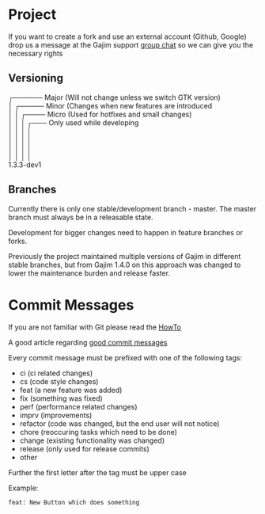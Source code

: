 # Project

If you want to create a fork and use an external account (Github, Google) drop us a message at the Gajim support [group chat](xmpp:gajim@conference.gajim.org?join) so we can give you the necessary rights

## Versioning

┌────── Major (Will not change unless we switch GTK version)  
│ ┌───── Minor (Changes when new features are introduced  
│ │ ┌──── Micro (Used for hotfixes and small changes)  
│ │ │ ┌─── Only used while developing  
│ │ │ │  
│ │ │ │  
│ │ │ │  
│ │ │ │  
1.3.3-dev1

## Branches

Currently there is only one stable/development branch - master.
The master branch must always be in a releasable state.

Development for bigger changes need to happen in feature branches or forks.

Previously the project maintained multiple versions of Gajim in
different stable branches, but from Gajim 1.4.0 on this approach was changed
to lower the maintenance burden and release faster.


# Commit Messages

If you are not familiar with Git please read the [HowTo](https://dev.gajim.org/gajim/gajim/wikis/development/howtogit)

A good article regarding [good commit messages](https://chris.beams.io/posts/git-commit/)

Every commit message must be prefixed with one of the following tags:

- ci        (ci related changes)
- cs        (code style changes)
- feat      (a new feature was added)
- fix       (something was fixed)
- perf      (performance related changes)
- imprv     (improvements)
- refactor  (code was changed, but the end user will not notice)
- chore     (reoccuring tasks which need to be done)
- change    (existing functionality was changed)
- release   (only used for release commits)
- other

Further the first letter after the tag must be upper case

Example:

`feat: New Button which does something`
